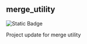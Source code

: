 ## merge_utility

![Static Badge](https://img.shields.io/badge/csharp-blue?style=for-the-badge&logo=sharp&labelColor=000000)


Project update for merge utility
